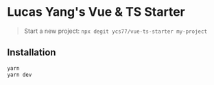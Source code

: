 # Lucas Yang's Vue & TS Starter

> Start a new project: `npx degit ycs77/vue-ts-starter my-project`

## Installation

```bash
yarn
yarn dev
```
